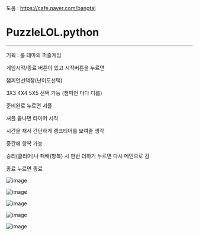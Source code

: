 도움 : https://cafe.naver.com/bangtal

# PuzzleLOL.python

-----

기획 : 롤 테마의 퍼즐게임

게임시작/종료 버튼이 있고 시작버튼을 누르면

챔피언선택창(난이도선택)

3X3 4X4 5X5 선택 가능 (챔피언 마다 다름)

준비완료 누르면 셔플

셔플 끝나면 타이머 시작

시간을 재서 간단하게 랭크티어를 보여줄 생각

중간에 항복 가능

승리(클리어)나 패배(항복) 시 한번 더하기 누르면 다시 메인으로 감

종료 누르면 종료

![image](https://user-images.githubusercontent.com/48724199/96405408-2f7a6e80-1218-11eb-837b-71c089e5c2a1.png)

![image](https://user-images.githubusercontent.com/48724199/96405432-3b663080-1218-11eb-974b-e73fb981bac4.png)

![image](https://user-images.githubusercontent.com/48724199/96405565-884a0700-1218-11eb-9716-6c54daba3801.png)

![image](https://user-images.githubusercontent.com/48724199/96405580-90a24200-1218-11eb-98b8-3ed9e224147a.png)

![image](https://user-images.githubusercontent.com/48724199/96418245-6c049500-122d-11eb-9788-20c12b889d0d.png)

